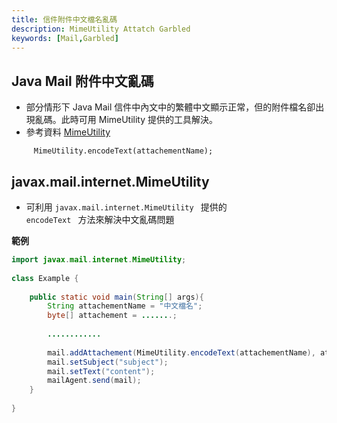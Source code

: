 ```yaml
---
title: 信件附件中文檔名亂碼
description: MimeUtility Attatch Garbled
keywords: [Mail,Garbled] 
---
```


## Java Mail 附件中文亂碼
* 部分情形下 Java Mail 信件中內文中的繁體中文顯示正常，但的附件檔名卻出現亂碼。此時可用 MimeUtility 提供的工具解決。
* 參考資料 [MimeUtility](http://docs.oracle.com/javaee/6/api/javax/mail/internet/MimeUtility.html#encodeText%28java.lang.String%29)

```
     MimeUtility.encodeText(attachementName);
```

## javax.mail.internet.MimeUtility
* 可利用 <code>javax.mail.internet.MimeUtility </code> 提供的 <code> encodeText </code> 方法來解決中文亂碼問題

__範例__
```java
import javax.mail.internet.MimeUtility;
 
class Example {
 
    public static void main(String[] args){
        String attachementName = "中文檔名";
        byte[] attachement = .......;
 
        ............
 
        mail.addAttachement(MimeUtility.encodeText(attachementName), attachement);
        mail.setSubject("subject");
        mail.setText("content");
        mailAgent.send(mail);
    }
 
}

```